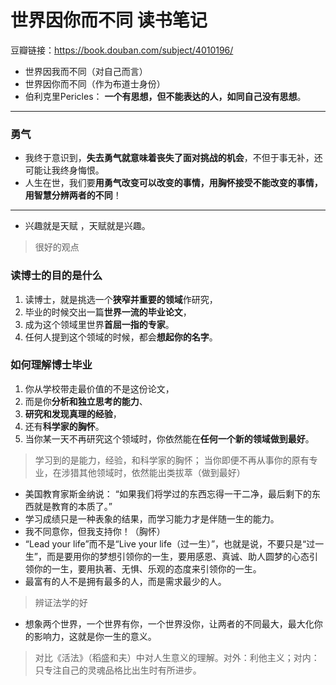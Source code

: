 # 世界因你而不同 读书笔记
豆瓣链接：https://book.douban.com/subject/4010196/

- 世界因我而不同（对自己而言）
- 世界因你而不同（作为布道士身份）
- 伯利克里Pericles：
**一个有思想，但不能表达的人，如同自己没有思想**。
---
### 勇气
- 我终于意识到，**失去勇气就意味着丧失了面对挑战的机会**，不但于事无补，还可能让我终身悔恨。
- 人生在世，我们要**用勇气改变可以改变的事情，用胸怀接受不能改变的事情，用智慧分辨两者的不同**！
---
- 兴趣就是天赋 ，天赋就是兴趣。
> 很好的观点

### 读博士的目的是什么
1. 读博士，就是挑选一个**狭窄并重要的领域**作研究，
1. 毕业的时候交出一篇**世界一流的毕业论文**，
1. 成为这个领域里世界**首屈一指的专家**。
1. 任何人提到这个领域的时候，都会**想起你的名字**。

### 如何理解博士毕业
1. 你从学校带走最价值的不是这份论文，
1. 而是你**分析和独立思考的能力**、
1. **研究和发现真理的经验**，
1. 还有**科学家的胸怀**。
1. 当你某一天不再研究这个领域时，你依然能在**任何一个新的领域做到最好**。

> 学习到的是能力，经验，和科学家的胸怀；
当你即便不再从事你的原有专业，在涉猎其他领域时，依然能出类拔萃（做到最好）

- 美国教育家斯金纳说：
“如果我们将学过的东西忘得一干二净，最后剩下的东西就是教育的本质了。”
- 学习成绩只是一种表象的结果，而学习能力才是伴随一生的能力。
- 我不同意你，但我支持你！（胸怀）
- “Lead your life”而不是“Live your life（过一生）”，也就是说，不要只是“过一生”，而是要用你的梦想引领你的一生，要用感恩、真诚、助人圆梦的心态引领你的一生，要用执著、无惧、乐观的态度来引领你的一生。
- 最富有的人不是拥有最多的人，而是需求最少的人。
> 辨证法学的好
- 想象两个世界，一个世界有你，一个世界没你，让两者的不同最大，最大化你的影响力，这就是你一生的意义。
> 对比《活法》（稻盛和夫）中对人生意义的理解。对外：利他主义；对内：只专注自己的灵魂品格比出生时有所进步。